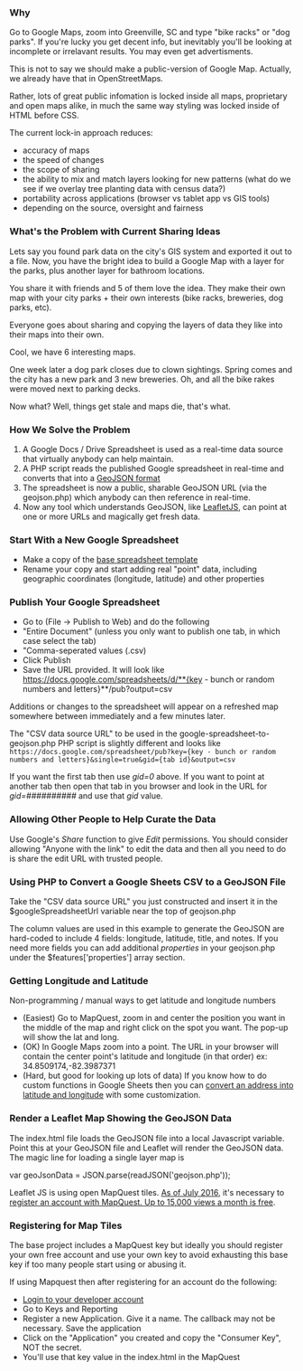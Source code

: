 ### Why
Go to Google Maps, zoom into Greenville, SC and type "bike racks" or "dog parks". If you're lucky you get decent info, but inevitably you'll be looking at incomplete or irrelavant results. You may even get advertisments.

This is not to say we should make a public-version of Google Map. Actually, we already have that in OpenStreetMaps.

Rather, lots of great public infomation is locked inside all maps, proprietary and open maps alike, in much the same way styling was locked inside of HTML before CSS.

The current lock-in approach reduces:
* accuracy of maps
* the speed of changes
* the scope of sharing
* the ability to mix and match layers looking for new patterns (what do we see if we overlay tree planting data with census data?)
* portability across applications (browser vs tablet app vs GIS tools)
* depending on the source, oversight and fairness


### What's the Problem with Current Sharing Ideas
Lets say you found park data on the city's GIS system and exported it out to a file. Now, you have the bright idea to build a Google Map with a layer for the parks, plus another layer for bathroom locations.

You share it with friends and 5 of them love the idea. They make their own map with your city parks + their own interests (bike racks, breweries, dog parks, etc).

Everyone goes about sharing and copying the layers of data they like into their maps into their own.

Cool, we have 6 interesting maps.

One week later a dog park closes due to clown sightings. Spring comes and the city has a new park and 3 new breweries.  Oh, and all the bike rakes were moved next to parking decks.

Now what?  Well, things get stale and maps die, that's what.


### How We Solve the Problem
1. A Google Docs / Drive Spreadsheet is used as a real-time data source that virtually anybody can help maintain.
2. A PHP script reads the published Google spreadsheet in real-time and converts that into a [GeoJSON format](http://geojson.org/geojson-spec.html)
3. The spreadsheet is now a public, sharable GeoJSON URL (via the geojson.php) which anybody can then reference in real-time.
4. Now any tool which understands GeoJSON, like [LeafletJS](http://leafletjs.com/), can point at one or more URLs and magically get fresh data.


### Start With a New Google Spreadsheet
* Make a copy of the [base spreadsheet template](https://docs.google.com/spreadsheets/d/10eNXFh6mzFtii7B2PW90jmHtrQLJlRCrf3kkHU0HIH8/edit?usp=sharing)
* Rename your copy and start adding real "point" data, including geographic coordinates (longitude, latitude) and other properties

### Publish Your Google Spreadsheet
* Go to (File -> Publish to Web) and do the following
* "Entire Document" (unless you only want to publish one tab, in which case select the tab)
* "Comma-seperated values (.csv)
* Click Publish
* Save the URL provided. It will look like https://docs.google.com/spreadsheets/d/**{key - bunch or random numbers and letters}**/pub?output=csv

Additions or changes to the spreadsheet will appear on a refreshed map somewhere between immediately and a few minutes later.

The "CSV data source URL" to be used in the google-spreadsheet-to-geojson.php PHP script is slightly different and looks like
``https://docs.google.com/spreadsheet/pub?key={key - bunch or random numbers and letters}&single=true&gid={tab id}&output=csv``

If you want the first tab then use *gid=0* above. If you want to point at another tab then open that tab in you browser and look in the URL for *gid=##########* and use that *gid* value.

### Allowing Other People to Help Curate the Data

Use Google's *Share* function to give *Edit* permissions. You should consider allowing "Anyone with the link" to edit the data and then all you need to do is share the edit URL with trusted people.

### Using PHP to Convert a Google Sheets CSV to a GeoJSON File
Take the "CSV data source URL" you just constructed and insert it in the $googleSpreadsheetUrl variable near the top of geojson.php

The column values are used in this example to generate the GeoJSON are hard-coded to include 4 fields: longitude, latitude, title, and notes.
If you need more fields you can add additional *properties* in your geojson.php under the $features['properties'] array section.

### Getting Longitude and Latitude

Non-programming / manual ways to get latitude and longitude numbers
* (Easiest) Go to MapQuest, zoom in and center the position you want in the middle of the map and right click on the spot you want. The pop-up will show the lat and long.
* (OK) In Google Maps zoom into a point. The URL in your browser will contain the center point's latitude and longitude (in that order) ex: 34.8509174,-82.3987371
* (Hard, but good for looking up lots of data) If you know how to do custom functions in Google Sheets then you can [convert an address into latitude and longitude](https://ctrlq.org/code/19992-google-maps-functions-for-google-script) with some customization.

### Render a Leaflet Map Showing the GeoJSON Data
The index.html file loads the GeoJSON file into a local Javascript variable. Point this at your GeoJSON file and Leaflet will 
render the GeoJSON data. The magic line for loading a single layer map is 

var geoJsonData = JSON.parse(readJSON('geojson.php'));

Leaflet JS is using open MapQuest tiles. [As of July 2016](http://devblog.mapquest.com/2016/06/15/modernization-of-mapquest-results-in-changes-to-open-tile-access/),
it's necessary to [register an account with MapQuest. Up to 15,000 views a month is free](https://developer.mapquest.com/plans).

### Registering for Map Tiles

The base project includes a MapQuest key but ideally you should register your own free account and use your own key
to avoid exhausting this base key if too many people start using or abusing it.

If using Mapquest then after registering for an account do the following:
* [Login to your developer account](https://developer.mapquest.com/user/login)
* Go to Keys and Reporting
* Register a new Application. Give it a name. The callback may not be necessary. Save the application
* Click on the "Application" you created and copy the "Consumer Key", NOT the secret.
* You'll use that key value in the index.html in the MapQuest <script> tag where it says =PASTEYOURMAPQUESTKEYHERE

If you register with CloudMade you can use their map tiles instead, as described by Leaflet 
example http://leafletjs.com/examples/geojson.html

### Testing in Cloud 9
* Save your changes (File-> Save or Ctrl + S)
* Click Run Project and it will fire up an Apache web service running your environment
* On the command line at the bottom of C9 you'll see a message like https://leaflet-map-allella.c9users.io/ (this is your public URL for the workspace)
* Visit your workspace URL in a new browser tab
* You should see your map with the points in the spreadsheet

### Multiple Layers and Advanced Leaflet
Leaflet has a bunch of other plug-ins and options, so the maps can be tweaked in all sorts of ways.

Documentation for MapQuest and Leaflet begins at
https://developer.mapquest.com/documentation/leaflet-plugins/maps/

* Created during OpenData Day 2014 in Greenville SC https://github.com/OpenUpstate/OpenDataDay2014
